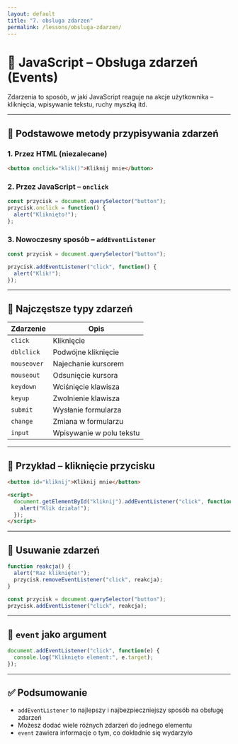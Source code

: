 ```yaml
---
layout: default
title: "7. obsluga zdarzen"
permalink: /lessons/obsluga-zdarzen/
---
```


# 🧲 JavaScript – Obsługa zdarzeń (Events)

Zdarzenia to sposób, w jaki JavaScript reaguje na akcje użytkownika – kliknięcia, wpisywanie tekstu, ruchy myszką itd.

---

## 🔹 Podstawowe metody przypisywania zdarzeń

### 1. Przez HTML (niezalecane)

```html
<button onclick="klik()">Kliknij mnie</button>
```

### 2. Przez JavaScript – `onclick`

```js
const przycisk = document.querySelector("button");
przycisk.onclick = function() {
  alert("Kliknięto!");
};
```

### 3. Nowoczesny sposób – `addEventListener`

```js
const przycisk = document.querySelector("button");

przycisk.addEventListener("click", function() {
  alert("Klik!");
});
```

---

## 🧠 Najczęstsze typy zdarzeń

| Zdarzenie    | Opis                     |
|--------------|--------------------------|
| `click`      | Kliknięcie               |
| `dblclick`   | Podwójne kliknięcie      |
| `mouseover`  | Najechanie kursorem      |
| `mouseout`   | Odsunięcie kursora       |
| `keydown`    | Wciśnięcie klawisza      |
| `keyup`      | Zwolnienie klawisza      |
| `submit`     | Wysłanie formularza      |
| `change`     | Zmiana w formularzu      |
| `input`      | Wpisywanie w polu tekstu |

---

## 📄 Przykład – kliknięcie przycisku

```html
<button id="kliknij">Kliknij mnie</button>

<script>
  document.getElementById("kliknij").addEventListener("click", function() {
    alert("Klik działa!");
  });
</script>
```

---

## 🔁 Usuwanie zdarzeń

```js
function reakcja() {
  alert("Raz kliknięte!");
  przycisk.removeEventListener("click", reakcja);
}

const przycisk = document.querySelector("button");
przycisk.addEventListener("click", reakcja);
```

---

## 🧠 `event` jako argument

```js
document.addEventListener("click", function(e) {
  console.log("Kliknięto element:", e.target);
});
```

---

## ✅ Podsumowanie

- `addEventListener` to najlepszy i najbezpieczniejszy sposób na obsługę zdarzeń
- Możesz dodać wiele różnych zdarzeń do jednego elementu
- `event` zawiera informacje o tym, co dokładnie się wydarzyło

